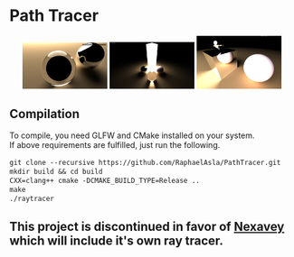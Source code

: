 # Path Tracer

<p align="middle">
  <img src="images/1.png" width="150" />
  <img src="images/4.png" width="150" /> 
  <img src="images/7.png" width="150" />
</p>

## Compilation

To compile, you need GLFW and CMake installed on your system.
<br>
If above requirements are fulfilled, just run the following.
```
git clone --recursive https://github.com/RaphaelAsla/PathTracer.git
mkdir build && cd build
CXX=clang++ cmake -DCMAKE_BUILD_TYPE=Release ..
make
./raytracer
```
## This project is discontinued in favor of [Nexavey](https://github.com/RaphaelAsla/Nexavey) which will include it's own ray tracer.
